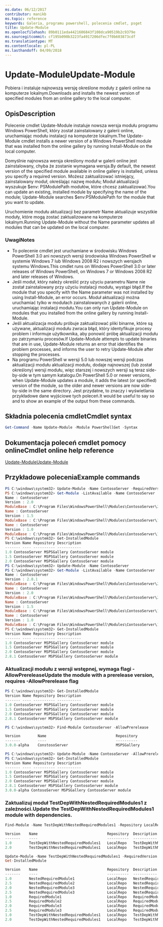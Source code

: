 ```yaml
---
ms.date: 06/12/2017
contributor: manikb
ms.topic: reference
keywords: Galeria, programu powershell, polecenia cmdlet, psget
title: Update-Module
ms.openlocfilehash: 89b0111eda4421606843f108dca90519b2c9379e
ms.sourcegitcommit: cf195b090b3223fa4917206dfec7f0b603873cdf
ms.translationtype: MT
ms.contentlocale: pl-PL
ms.lasthandoff: 04/09/2018
---
```

# <a name="update-module"></a><span data-ttu-id="00474-103">Update-Module</span><span class="sxs-lookup"><span data-stu-id="00474-103">Update-Module</span></span>

<span data-ttu-id="00474-104">Pobiera i instaluje najnowszą wersję określone moduły z galerii online na komputerze lokalnym.</span><span class="sxs-lookup"><span data-stu-id="00474-104">Downloads and installs the newest version of specified modules from an online gallery to the local computer.</span></span>

## <a name="description"></a><span data-ttu-id="00474-105">Opis</span><span class="sxs-lookup"><span data-stu-id="00474-105">Description</span></span>

<span data-ttu-id="00474-106">Polecenie cmdlet Update-Module instaluje nowsza wersja modułu programu Windows PowerShell, który został zainstalowany z galerii online, uruchamiając modułu instalacji na komputerze lokalnym.</span><span class="sxs-lookup"><span data-stu-id="00474-106">The Update-Module cmdlet installs a newer version of a Windows PowerShell module that was installed from the online gallery by running Install-Module on the local computer.</span></span>

<span data-ttu-id="00474-107">Domyślnie najnowsza wersja określony moduł w galerii online jest zainstalowany, chyba że zostanie wymagana wersja.</span><span class="sxs-lookup"><span data-stu-id="00474-107">By default, the newest version of the specified module available in online gallery is installed, unless you specify a required version.</span></span> <span data-ttu-id="00474-108">Możesz zaktualizować istniejący, zainstalowany moduł, określając nazwę modułu; Moduł aktualizacji wyszukuje $env: PSModulePath modułów, które chcesz zaktualizować.</span><span class="sxs-lookup"><span data-stu-id="00474-108">You can update an existing, installed module by specifying the name of the module; Update-Module searches $env:PSModulePath for the module that you want to update.</span></span>

<span data-ttu-id="00474-109">Uruchomienie modułu aktualizacji bez parametr Name aktualizuje wszystkie moduły, które mogą zostać zaktualizowane na komputerze lokalnym.</span><span class="sxs-lookup"><span data-stu-id="00474-109">Running Update-Module without the Name parameter updates all modules that can be updated on the local computer.</span></span>

### <a name="notes"></a><span data-ttu-id="00474-110">Uwagi</span><span class="sxs-lookup"><span data-stu-id="00474-110">Notes</span></span>

- <span data-ttu-id="00474-111">To polecenie cmdlet jest uruchamiane w środowisku Windows PowerShell 3.0 ani nowszych wersji środowiska Windows PowerShell w systemie Windows 7 lub Windows 2008 R2 i nowszych wersjach systemu Windows.</span><span class="sxs-lookup"><span data-stu-id="00474-111">This cmdlet runs on Windows PowerShell 3.0 or later releases of Windows PowerShell, on Windows 7 or Windows 2008 R2 and later releases of Windows.</span></span>
- <span data-ttu-id="00474-112">Jeśli moduł, który należy określić przy użyciu parametru Name nie został zainstalowany przy użyciu instalacji modułu, wystąpi błąd.</span><span class="sxs-lookup"><span data-stu-id="00474-112">If the module that you specify with the Name parameter was not installed by using Install-Module, an error occurs.</span></span> <span data-ttu-id="00474-113">Moduł aktualizacji można uruchamiać tylko w modułach zainstalowanych z galerii online, uruchamiając instalacji modułu.</span><span class="sxs-lookup"><span data-stu-id="00474-113">You can only run Update-Module on modules that you installed from the online gallery by running Install-Module.</span></span>
- <span data-ttu-id="00474-114">Jeśli aktualizacja modułu próbuje zaktualizować pliki binarne, które są używane, aktualizacji modułu zwraca błąd, który identyfikuje procesy problem i informuje użytkownika, aby ponowić próbę aktualizacji modułu po zatrzymaniu procesów.</span><span class="sxs-lookup"><span data-stu-id="00474-114">If Update-Module attempts to update binaries that are in use, Update-Module returns an error that identifies the problem processes, and informs the user to retry Update-Module after stopping the processes.</span></span>
- <span data-ttu-id="00474-115">Na programu PowerShell w wersji 5.0 lub nowszej wersji podczas aktualizacji modułu aktualizacji modułu, dodaje najnowszej (lub został określony) wersji modułu, więc starszej i nowszych wersji są teraz side-by-side w tym samym katalogu.</span><span class="sxs-lookup"><span data-stu-id="00474-115">On PowerShell 5.0 or newer versions, when Update-Module updates a module, it adds the latest (or specified) version of the module, so the older and newer versions are now side-by-side in the same directory.</span></span> <span data-ttu-id="00474-116">Jest przydatne, to znaczy i wyświetlania przykładowe dane wyjściowe tych poleceń.</span><span class="sxs-lookup"><span data-stu-id="00474-116">It would be useful to say so and to show an example of the output from these commands.</span></span>


## <a name="cmdlet-syntax"></a><span data-ttu-id="00474-117">Składnia polecenia cmdlet</span><span class="sxs-lookup"><span data-stu-id="00474-117">Cmdlet syntax</span></span>
```powershell
Get-Command -Name Update-Module -Module PowerShellGet -Syntax
```

## <a name="cmdlet-online-help-reference"></a><span data-ttu-id="00474-118">Dokumentacja poleceń cmdlet pomocy online</span><span class="sxs-lookup"><span data-stu-id="00474-118">Cmdlet online help reference</span></span>

[<span data-ttu-id="00474-119">Update-Module</span><span class="sxs-lookup"><span data-stu-id="00474-119">Update-Module</span></span>](http://go.microsoft.com/fwlink/?LinkID=398576)


## <a name="example-commands"></a><span data-ttu-id="00474-120">Przykładowe polecenia</span><span class="sxs-lookup"><span data-stu-id="00474-120">Example commands</span></span>

```powershell
PS C:\windows\system32> Update-Module -Name ContosoServer -RequiredVersion 1.5
PS C:\windows\system32> Get-Module -ListAvailable -Name ContosoServer | Format-List Name,Version,ModuleBase
Name : ContosoServer
Version : 2.0
ModuleBase : C:\Program Files\WindowsPowerShell\Modules\ContosoServer\2.0
Name : ContosoServer
Version : 1.5
ModuleBase : C:\Program Files\WindowsPowerShell\Modules\ContosoServer\1.5
Name : ContosoServer
Version : 1.0
ModuleBase : C:\Program Files\WindowsPowerShell\Modules\ContosoServer\1.0
PS C:\windows\system32> Get-InstalledModule
Version Name Repository Description
------- ---- ---------- -----------
1.0 ContosoServer MSPSGallery ContosoServer module
1.5 ContosoServer MSPSGallery ContosoServer module
2.0 ContosoServer MSPSGallery ContosoServer module
PS C:\windows\system32> Update-Module -Name ContosoServer
PS C:\windows\system32> Get-Module -ListAvailable -Name ContosoServer | Format-List Name,Version,ModuleBase
Name : ContosoServer
Version : 2.8.1
ModuleBase : C:\Program Files\WindowsPowerShell\Modules\ContosoServer\2.8.1
Name : ContosoServer
Version : 2.0
ModuleBase : C:\Program Files\WindowsPowerShell\Modules\ContosoServer\2.0
Name : ContosoServer
Version : 1.5
ModuleBase : C:\Program Files\WindowsPowerShell\Modules\ContosoServer\1.5
Name : ContosoServer
Version : 1.0
ModuleBase : C:\Program Files\WindowsPowerShell\Modules\ContosoServer\1.0
PS C:\windows\system32> Get-InstalledModule
Version Name Repository Description
------- ---- ---------- -----------
1.0 ContosoServer MSPSGallery ContosoServer module
1.5 ContosoServer MSPSGallery ContosoServer module
2.0 ContosoServer MSPSGallery ContosoServer module
2.8.1 ContosoServer MSPSGallery ContosoServer module
```

### <a name="update-the-module-with-a-prerelease-version-requires--allowprerelease-flag"></a><span data-ttu-id="00474-121">Aktualizacji modułu z wersji wstępnej, wymaga flagi - AllowPrerelease</span><span class="sxs-lookup"><span data-stu-id="00474-121">Update the module with a prerelease version, requires -AllowPrerelease flag</span></span>
```powershell
PS C:\windows\system32> Get-InstalledModule
Version Name Repository Description
------- ---- ---------- -----------
1.0 ContosoServer MSPSGallery ContosoServer module
1.5 ContosoServer MSPSGallery ContosoServer module
2.0 ContosoServer MSPSGallery ContosoServer module
2.8.1 ContosoServer MSPSGallery ContosoServer module

PS C:\windows\system32> Find-Module ContosoServer -AllowPrerelease

Version        Name                                Repository           Description
-------        ----                                ----------           -----------
3.0.0-alpha    ConstosoServer                      MSPSGallery          The PowerShell Contoso Server deployment tools...

PS C:\windows\system32> Update-Module -Name ContosoServer -AllowPrerelease
PS C:\windows\system32> Get-InstalledModule
Version Name Repository Description
------- ---- ---------- -----------
1.0 ContosoServer MSPSGallery ContosoServer module
1.5 ContosoServer MSPSGallery ContosoServer module
2.0 ContosoServer MSPSGallery ContosoServer module
2.8.1 ContosoServer MSPSGallery ContosoServer module
3.0.0-alpha ContosoServer MSPSGallery ContosoServer module

```


### <a name="update-the-testdepwithnestedrequiredmodules1-module-with-dependencies"></a><span data-ttu-id="00474-122">Zaktualizuj moduł TestDepWithNestedRequiredModules1 z zależności.</span><span class="sxs-lookup"><span data-stu-id="00474-122">Update the TestDepWithNestedRequiredModules1 module with dependencies.</span></span>
```powershell
Find-Module -Name TestDepWithNestedRequiredModules1 -Repository LocalRepo -AllVersions

Version    Name                                Repository  Description
-------    ----                                ----------  -----------
1.0        TestDepWithNestedRequiredModules1   LocalRepo   TestDepWithNestedRequiredModules1 module
2.0        TestDepWithNestedRequiredModules1   LocalRepo   TestDepWithNestedRequiredModules1 module

Update-Module -Name TestDepWithNestedRequiredModules1 -RequiredVersion 2.0
Get-InstalledModule

Version    Name                                Repository  Description
-------    ----                                ----------  -----------
1.0        NestedRequiredModule1               LocalRepo   NestedRequiredModule1 module
2.5        NestedRequiredModule2               LocalRepo   NestedRequiredModule2 module
2.0        NestedRequiredModule3               LocalRepo   NestedRequiredModule3 module
2.5        NestedRequiredModule3               LocalRepo   NestedRequiredModule3 module
1.0        RequiredModule1                     LocalRepo   RequiredModule1 module
2.5        RequiredModule2                     LocalRepo   RequiredModule2 module
2.0        RequiredModule3                     LocalRepo   RequiredModule3 module
2.5        RequiredModule3                     LocalRepo   RequiredModule3 module
1.0        TestDepWithNestedRequiredModules1   LocalRepo   TestDepWithNestedRequiredModules1 module
2.0        TestDepWithNestedRequiredModules1   LocalRepo   TestDepWithNestedRequiredModules1 module



```